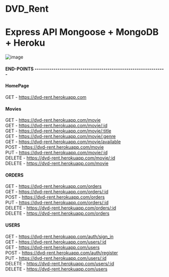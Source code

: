 # DVD_Rent  
# Express API Mongoose + MongoDB + Heroku  

![image](https://user-images.githubusercontent.com/16636086/138952802-f9f8bd82-62d5-4a24-9679-09744b41c92d.png)

#### END-POINTS ---------------------------------------------------------------  
#### HomePage  
GET - https://dvd-rent.herokuapp.com  

#### Movies  
GET - https://dvd-rent.herokuapp.com/movie  
GET - https://dvd-rent.herokuapp.com/movie/:id  
GET - https://dvd-rent.herokuapp.com/movie/:title  
GET - https://dvd-rent.herokuapp.com/movie/:genre  
GET - https://dvd-rent.herokuapp.com/movie/available  
POST - https://dvd-rent.herokuapp.com/movie  
PUT - https://dvd-rent.herokuapp.com/movie/:id  
DELETE - https://dvd-rent.herokuapp.com/movie/:id  
DELETE - https://dvd-rent.herokuapp.com/movie  

#### ORDERS
GET - https://dvd-rent.herokuapp.com/orders  
GET - https://dvd-rent.herokuapp.com/orders/:id  
POST - https://dvd-rent.herokuapp.com/orders  
PUT - https://dvd-rent.herokuapp.com/orders/:id  
DELETE - https://dvd-rent.herokuapp.com/orders/:id  
DELETE - https://dvd-rent.herokuapp.com/orders  

#### USERS
GET - https://dvd-rent.herokuapp.com/auth/sign_in  
GET - https://dvd-rent.herokuapp.com/users/:id  
GET - https://dvd-rent.herokuapp.com/users  
POST - https://dvd-rent.herokuapp.com/auth/register  
PUT - https://dvd-rent.herokuapp.com/users/:id  
DELETE - https://dvd-rent.herokuapp.com/users/:id  
DELETE - https://dvd-rent.herokuapp.com/users  
